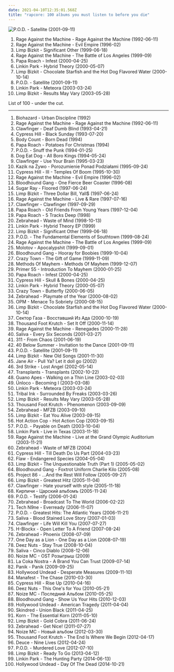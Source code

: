 ```yaml
---
date: 2021-04-10T12:35:01.568Z
title: "rapcore: 100 albums you must listen to before you die"
---
```

![P.O.D. - Satellite (2001-09-11)](http://coverartarchive.org/release/47c5557a-e1f8-45f3-ac2c-9636d1e55b8c/20102457939-500.jpg "P.O.D. - Satellite (2001-09-11)")
<ol class="albums">
<li data-cover="https://img.discogs.com/iTqMk9mKwHL-LEb8Y7xZsdugBxo=/fit-in/591x778/filters:strip_icc():format(jpeg):mode_rgb():quality(90)/discogs-images/R-1113698-1221514241.jpeg.jpg" data-tags="rock" role="button">Rage Against the Machine - Rage Against the Machine (1992-06-11)</li>
<li data-cover="http://coverartarchive.org/release/761086d5-3b0d-4fce-a9df-9a646b4e373b/14847715902-500.jpg" data-tags="rock, alternative" role="button">Rage Against the Machine - Evil Empire (1996-02)</li>
<li data-cover="http://coverartarchive.org/release/be3e00aa-368a-3f09-ac96-cd094e9a7151/3234514330-500.jpg" data-tags="nu metal" role="button">Limp Bizkit - Significant Other (1999-06-18)</li>
<li data-cover="http://coverartarchive.org/release/962df9d5-0ab5-4f90-97d9-99cb0ab52360/2939556829-500.jpg" data-tags="rock" role="button">Rage Against the Machine - The Battle of Los Angeles (1999-09)</li>
<li data-cover="http://coverartarchive.org/release/98a07793-52b7-42d3-8801-2cfdca0663c3/11769582808-500.jpg" data-tags="nu metal" role="button">Papa Roach - Infest (2000-04-25)</li>
<li data-cover="http://coverartarchive.org/release/f0cd4041-f859-4b97-b563-3b5f33f98d9d/14504927551-500.jpg" data-tags="nu metal, rock" role="button">Linkin Park - Hybrid Theory (2000-05-07)</li>
<li data-cover="http://coverartarchive.org/release/db6705c1-7e7c-4497-ae08-12b7d22ab4e2/4710678617-500.jpg" data-tags="nu metal" role="button">Limp Bizkit - Chocolate Starfish and the Hot Dog Flavored Water (2000-10-14)</li>
<li data-cover="http://coverartarchive.org/release/47c5557a-e1f8-45f3-ac2c-9636d1e55b8c/20102457939-500.jpg" data-tags="nu metal" role="button">P.O.D. - Satellite (2001-09-11)</li>
<li data-cover="http://coverartarchive.org/release/f3bfd870-0708-46d0-9953-9f5f573fb600/9085615951-500.jpg" data-tags="nu metal, rock, linkin park" role="button">Linkin Park - Meteora (2003-03-24)</li>
<li data-cover="https://img.discogs.com/kVvo2DTkK2Dzl7sgWMGmEQRnFsc=/fit-in/600x533/filters:strip_icc():format(jpeg):mode_rgb():quality(90)/discogs-images/R-506066-1415177260-6396.jpeg.jpg" data-tags="nu metal, rapcore, rock" role="button">Limp Bizkit - Results May Vary (2003-05-28)</li>
</ol>
List of 100 - under the cut.
<!-- more -->

_________________

<ol class="albums">
<li data-cover="https://img.discogs.com/5oPxLLkt4GQseu-r7YxV1bDiLD4=/fit-in/558x486/filters:strip_icc():format(jpeg):mode_rgb():quality(90)/discogs-images/R-2888434-1355651670-2534.jpeg.jpg" data-tags="hardcore" role="button">
Biohazard - Urban Discipline (1992)
</li>
<li data-cover="https://img.discogs.com/iTqMk9mKwHL-LEb8Y7xZsdugBxo=/fit-in/591x778/filters:strip_icc():format(jpeg):mode_rgb():quality(90)/discogs-images/R-1113698-1221514241.jpeg.jpg" data-tags="rock" role="button">
Rage Against the Machine - Rage Against the Machine (1992-06-11)
</li>
<li data-cover="https://img.discogs.com/DJMNsVbbAmqpb2pyttl8st3xo70=/fit-in/600x595/filters:strip_icc():format(jpeg):mode_rgb():quality(90)/discogs-images/R-369994-1362438913-5417.jpeg.jpg" data-tags="crossover, rap metal" role="button">
Clawfinger - Deaf Dumb Blind (1993-04-21)
</li>
<li data-cover="https://img.discogs.com/2GgQjIjcDb1eAQyuyx6IXw0Sf78=/fit-in/600x600/filters:strip_icc():format(jpeg):mode_rgb():quality(90)/discogs-images/R-16516737-1608227995-7003.jpeg.jpg" data-tags="hip-hop, rap" role="button">
Cypress Hill - Black Sunday (1993-07-20)
</li>
<li data-cover="https://img.discogs.com/ztqkg4pUcJ_V6J_bdE48DL-IdK0=/fit-in/588x453/filters:strip_icc():format(jpeg):mode_rgb():quality(90)/discogs-images/R-418023-1396547872-2533.jpeg.jpg" data-tags="crossover" role="button">
Body Count - Born Dead (1994)
</li>
<li data-cover="http://coverartarchive.org/release/06c8f48c-caa0-4282-b7fe-264c4b673085/2192549116-500.jpg" data-tags="rapcore, nu metal, funk rock" role="button">
Papa Roach - Potatoes For Christmas (1994)
</li>
<li data-cover="http://coverartarchive.org/release/5a606e51-6ff4-3ff4-8ed3-9163e34d0261/13579108697-500.jpg" data-tags="rapcore, nu metal" role="button">
P.O.D. - Snuff the Punk (1994-01-25)
</li>
<li data-cover="http://coverartarchive.org/release/4592d54c-c3d4-4128-81b3-9acc1377d35a/10430050533-500.jpg" data-tags="rapcore" role="button">
Dog Eat Dog - All Boro Kings (1994-05-24)
</li>
<li data-cover="https://img.discogs.com/I5XVwwBubUKRhOn2vi1WUKid2zU=/fit-in/600x585/filters:strip_icc():format(jpeg):mode_rgb():quality(90)/discogs-images/R-374239-1486079021-3066.jpeg.jpg" data-tags="crossover" role="button">
Clawfinger - Use Your Brain (1995-03-23)
</li>
<li data-cover="http://coverartarchive.org/release/ff040c58-bc69-4fc6-a6b1-34da0d16dd0e/7231670487-500.jpg" data-tags="crossover, rapcore, nu metal, rap metal, litza" role="button">
Kazik na Żywo - Porozumienie Ponad Podziałami (1995-09-24)
</li>
<li data-cover="http://coverartarchive.org/release/399bae8e-7413-4cf7-a70c-36e8514fa9b9/9439590397-500.jpg" data-tags="hip hop, rap, latin, psychedelic, 90s, rapcore, free palestine, rap concret, originales, 90s in music" role="button">
Cypress Hill - III - Temples Of Boom (1995-10-30)
</li>
<li data-cover="http://coverartarchive.org/release/761086d5-3b0d-4fce-a9df-9a646b4e373b/14847715902-500.jpg" data-tags="rock, alternative" role="button">
Rage Against the Machine - Evil Empire (1996-02)
</li>
<li data-cover="https://img.discogs.com/8nkM00XOwCfXgXcNbAIWfFLPDIU=/fit-in/599x503/filters:strip_icc():format(jpeg):mode_rgb():quality(90)/discogs-images/R-3798511-1349549053-9234.jpeg.jpg" data-tags="alternative rock, rock, alternative" role="button">
Bloodhound Gang - One Fierce Beer Coaster (1996-08)
</li>
<li data-cover="http://coverartarchive.org/release/7aa940e5-6128-4ed1-9d89-86458a1b5ec6/8008267577-500.jpg" data-tags="punk, alternative metal" role="button">
Sugar Ray - Floored (1997-06-24)
</li>
<li data-cover="https://img.discogs.com/FgdEQBXFd7GTQi4f9CjkNGRTPis=/fit-in/600x935/filters:strip_icc():format(jpeg):mode_rgb():quality(90)/discogs-images/R-6088542-1410770631-6518.jpeg.jpg" data-tags="nu metal, rapcore" role="button">
Limp Bizkit - Three Dollar Bill, Yall$ (1997-06-24)
</li>
<li data-cover="http://coverartarchive.org/release/8be21f84-ba80-4195-8a28-3562b8439476/10151203461-500.jpg" data-tags="rock" role="button">
Rage Against the Machine - Live & Rare (1997-07-16)
</li>
<li data-cover="http://coverartarchive.org/release/dc15e8e7-33ce-4b3c-a802-6dcc71c5f596/5337928255-500.jpg" data-tags="industrial metal, rapcore, industrial" role="button">
Clawfinger - Clawfinger (1997-09-29)
</li>
<li data-cover="http://coverartarchive.org/release/ff1f54ea-6e5d-4b61-b1e8-64371bbe3d44/1735086782-500.jpg" data-tags="rapcore, nu metal" role="button">
Papa Roach - Old Friends From Young Years (1997-12-04)
</li>
<li data-cover="http://coverartarchive.org/release/0fb494e9-cfcc-471b-b136-6fc27737d64b/2192535828-500.jpg" data-tags="rapcore, nu metal" role="button">
Papa Roach - 5 Tracks Deep (1998)
</li>
<li data-cover="http://coverartarchive.org/release/353d95fc-d4a9-45aa-9d7f-2f0a4b911412/1545454230-500.jpg" data-tags="pop punk" role="button">
Zebrahead - Waste of Mind (1998-10-13)
</li>
<li data-cover="http://coverartarchive.org/release/fc40043d-0584-4402-ac6a-91b02a1d20c0/7392541235-500.jpg" data-tags="nu metal" role="button">
Linkin Park - Hybrid Theory EP (1999)
</li>
<li data-cover="http://coverartarchive.org/release/be3e00aa-368a-3f09-ac96-cd094e9a7151/3234514330-500.jpg" data-tags="nu metal" role="button">
Limp Bizkit - Significant Other (1999-06-18)
</li>
<li data-cover="http://coverartarchive.org/release/8227ec30-5bd0-44f3-90a4-05996f8fe902/15634524801-500.jpg" data-tags="nu metal" role="button">
P.O.D. - The Fundamental Elements of Southtown (1999-08-24)
</li>
<li data-cover="http://coverartarchive.org/release/962df9d5-0ab5-4f90-97d9-99cb0ab52360/2939556829-500.jpg" data-tags="rock" role="button">
Rage Against the Machine - The Battle of Los Angeles (1999-09)
</li>
<li data-cover="http://coverartarchive.org/release/6ddbe78e-0632-47b4-b3b6-c4528265f6f0/8560901384-500.jpg" data-tags="rock, rap" role="button">
Molotov - Apocalypshit (1999-09-01)
</li>
<li data-cover="http://coverartarchive.org/release/9cc4a6cf-e830-4971-abe9-1af4f17061e3/9628896082-500.jpg" data-tags="rock, alternative, alternative rock" role="button">
Bloodhound Gang - Hooray for Boobies (1999-10-04)
</li>
<li data-cover="https://img.discogs.com/00JxH-GC78GMdkj_qkb47ZwJ3OE=/fit-in/600x600/filters:strip_icc():format(jpeg):mode_rgb():quality(90)/discogs-images/R-4420449-1364407920-8248.jpeg.jpg" data-tags="rapcore" role="button">
Crazy Town - The Gift of Game (1999-11-09)
</li>
<li data-cover="http://coverartarchive.org/release/98a300a4-a705-4716-8630-27713f443017/14485832908-500.jpg" data-tags="rap-metal" role="button">
Methods Of Mayhem - Methods Of Mayhem (1999-12-07)
</li>
<li data-cover="http://coverartarchive.org/release/ab8dadc1-9c12-4649-992a-64cad3c3b30e/27436513350-500.jpg" data-tags="crossover, rapcore" role="button">
Primer 55 - Introduction To Mayhem (2000-01-25)
</li>
<li data-cover="http://coverartarchive.org/release/98a07793-52b7-42d3-8801-2cfdca0663c3/11769582808-500.jpg" data-tags="nu metal" role="button">
Papa Roach - Infest (2000-04-25)
</li>
<li data-cover="https://img.discogs.com/-FTLXlXt_wEClCPah1OnIfjAmQE=/fit-in/450x450/filters:strip_icc():format(jpeg):mode_rgb():quality(90)/discogs-images/R-519605-1264963269.jpeg.jpg" data-tags="rapcore, hip-hop" role="button">
Cypress Hill - Skull & Bones (2000-04-25)
</li>
<li data-cover="http://coverartarchive.org/release/f0cd4041-f859-4b97-b563-3b5f33f98d9d/14504927551-500.jpg" data-tags="nu metal, rock" role="button">
Linkin Park - Hybrid Theory (2000-05-07)
</li>
<li data-cover="http://coverartarchive.org/release/75680dcb-1e47-4c40-86ed-65357c90e827/24931499925-500.jpg" data-tags="hip hop, rock, rapcore" role="button">
Crazy Town - Butterfly (2000-06-05)
</li>
<li data-cover="http://coverartarchive.org/release/db66e6ec-b295-4f64-bd96-9311186d0df0/5571534834-500.jpg" data-tags="pop punk, punk rock, rapcore" role="button">
Zebrahead - Playmate of the Year (2000-08-02)
</li>
<li data-cover="http://coverartarchive.org/release/1e248a9d-0170-3794-a978-f4c7af69f2cf/15248751850-500.jpg" data-tags="alternative" role="button">
OPM - Menace To Sobriety (2000-08-15)
</li>
<li data-cover="http://coverartarchive.org/release/db6705c1-7e7c-4497-ae08-12b7d22ab4e2/4710678617-500.jpg" data-tags="nu metal" role="button">
Limp Bizkit - Chocolate Starfish and the Hot Dog Flavored Water (2000-10-14)
</li>
<li data-cover="https://img.discogs.com/mGd3htHtlTpj-g7sSXwgubpRtG0=/fit-in/600x613/filters:strip_icc():format(jpeg):mode_rgb():quality(90)/discogs-images/R-5107767-1384783179-8768.jpeg.jpg" data-tags="metal, rapcore" role="button">
Сектор Газа - Восставший Из Ада (2000-10-19)
</li>
<li data-cover="http://coverartarchive.org/release/a2ce7197-a25c-4679-86b7-0e938cf2aebd/27852527490-500.jpg" data-tags="rapcore" role="button">
Thousand Foot Krutch - Set It Off (2000-11-14)
</li>
<li data-cover="http://coverartarchive.org/release/1c293abc-3993-3d1d-bb8d-e8fe18621488/9245164218-500.jpg" data-tags="rock, alternative rock" role="button">
Rage Against the Machine - Renegades (2000-11-28)
</li>
<li data-cover="http://coverartarchive.org/release/f38a8e29-3c4f-438b-809d-afd2ac0b603b/16490273372-500.jpg" data-tags="nu metal, hard rock" role="button">
Saliva - Every Six Seconds (2001-03-27)
</li>
<li data-cover="http://coverartarchive.org/release/42680bd0-54d5-4f68-9b4a-187861ff634f/15999540484-500.jpg" data-tags="reggae, alternative rock, rock" role="button">
311 - From Chaos (2001-06-19)
</li>
<li data-cover="https://via.placeholder.com/450" data-tags="nu metal" role="button">
40 Below Summer - Invitation to the Dance (2001-09-11)
</li>
<li data-cover="http://coverartarchive.org/release/47c5557a-e1f8-45f3-ac2c-9636d1e55b8c/20102457939-500.jpg" data-tags="nu metal" role="button">
P.O.D. - Satellite (2001-09-11)
</li>
<li data-cover="http://coverartarchive.org/release/13103c1f-091a-457a-9933-41503e9c20b1/15248819276-500.jpg" data-tags="remix, nu metal, hip-hop" role="button">
Limp Bizkit - New Old Songs (2001-11-30)
</li>
<li data-cover="http://coverartarchive.org/release/3a64d85a-ae57-41f7-ac17-13228ff0eaea/20928284068-500.jpg" data-tags="rapcore, nu metal" role="button">
Jane Air - Pull Ya? Let it doll go (2002)
</li>
<li data-cover="http://coverartarchive.org/release/d74363e7-3b88-43b2-8c0e-07b1e2387fe7/11181792802-500.jpg" data-tags="3rd strike" role="button">
3rd Strike - Lost Angel (2002-05-14)
</li>
<li data-cover="https://img.discogs.com/1YbCa_LUFfTJlv-EsKzNe_4WaF0=/fit-in/600x596/filters:strip_icc():format(jpeg):mode_rgb():quality(90)/discogs-images/R-1325572-1429907599-1947.jpeg.jpg" data-tags="punk" role="button">
Transplants - Transplants (2002-10-22)
</li>
<li data-cover="http://coverartarchive.org/release/40e7c84f-309b-4d2e-b93c-c9d56f682665/17105713835-500.jpg" data-tags="alternative rock" role="button">
Guano Apes - Walking on a Thin Line (2003-02-03)
</li>
<li data-cover="http://coverartarchive.org/release/c02fb0de-e35e-4c7d-916f-fff2637e87d8/15545331220-500.jpg" data-tags="alternative metal, nu metal" role="button">
Ünloco - Becoming I (2003-03-08)
</li>
<li data-cover="http://coverartarchive.org/release/f3bfd870-0708-46d0-9953-9f5f573fb600/9085615951-500.jpg" data-tags="nu metal, rock, linkin park" role="button">
Linkin Park - Meteora (2003-03-24)
</li>
<li data-cover="https://img.discogs.com/TmQbV913FVbIEhOfGX5fJDdJLhY=/fit-in/300x306/filters:strip_icc():format(jpeg):mode_rgb():quality(90)/discogs-images/R-6560574-1422026632-2911.jpeg.jpg" data-tags="rapcore" role="button">
Tribal Ink - Surrounded By Freaks (2003-03-26)
</li>
<li data-cover="https://img.discogs.com/kVvo2DTkK2Dzl7sgWMGmEQRnFsc=/fit-in/600x533/filters:strip_icc():format(jpeg):mode_rgb():quality(90)/discogs-images/R-506066-1415177260-6396.jpeg.jpg" data-tags="nu metal, rapcore, rock" role="button">
Limp Bizkit - Results May Vary (2003-05-28)
</li>
<li data-cover="http://coverartarchive.org/release/08902a42-9afa-3337-8267-b333a89dd5da/24702019693-500.jpg" data-tags="alternative rock" role="button">
Thousand Foot Krutch - Phenomenon (2003-09-09)
</li>
<li data-cover="http://coverartarchive.org/release/89169ae4-2f74-462b-be32-f0375e936da0/7479087109-500.jpg" data-tags="punk rock, rapcore" role="button">
Zebrahead - MFZB (2003-09-10)
</li>
<li data-cover="https://img.discogs.com/d1f2f6c50c776450fdf23512dbd7301b20ea34dc/images/spacer.gif" data-tags="alternative metal, single" role="button">
Limp Bizkit - Eat You Alive (2003-09-15)
</li>
<li data-cover="http://coverartarchive.org/release/1d744d66-1fdb-4dff-9392-e0e2bbf3f702/17652420521-500.jpg" data-tags="alternative" role="button">
Hot Action Cop - Hot Action Cop (2003-09-15)
</li>
<li data-cover="http://coverartarchive.org/release/a8dd3f57-4760-4127-a7fe-ee21b6ff2d04/14818545514-500.jpg" data-tags="nu metal" role="button">
P.O.D. - Payable on Death (2003-10-04)
</li>
<li data-cover="http://coverartarchive.org/release/0edb5cf7-aaff-4376-8a6b-373a0f08ce39/15089945297-500.jpg" data-tags="nu metal" role="button">
Linkin Park - Live in Texas (2003-11-18)
</li>
<li data-cover="http://coverartarchive.org/release/42607845-fe6a-45cc-af48-95f39c4f9ccb/27933622102-500.jpg" data-tags="live, rock" role="button">
Rage Against the Machine - Live at the Grand Olympic Auditorium (2003-11-21)
</li>
<li data-cover="https://img.discogs.com/Qdu-fTfhHNWPsvMCia2uNmTX-YA=/fit-in/600x593/filters:strip_icc():format(jpeg):mode_rgb():quality(90)/discogs-images/R-15081361-1597612494-9801.jpeg.jpg" data-tags="pop punk, rapcore" role="button">
Zebrahead - Waste of MFZB (2004)
</li>
<li data-cover="http://coverartarchive.org/release/a7968320-e985-48b1-8424-64dccccf1503/5157859126-500.jpg" data-tags="hip hop" role="button">
Cypress Hill - Till Death Do Us Part (2004-03-23)
</li>
<li data-cover="https://img.discogs.com/nEiPjnWWHbgDBoEG-dLKMaCsprY=/fit-in/475x470/filters:strip_icc():format(jpeg):mode_rgb():quality(90)/discogs-images/R-765131-1156726876.jpeg.jpg" data-tags="alternative metal, nu metal, hard rock" role="button">
Flaw - Endangered Species (2004-05-04)
</li>
<li data-cover="https://img.discogs.com/F6aOVv8C-vDYnIl_4GVgzevGdus=/fit-in/600x528/filters:strip_icc():format(jpeg):mode_rgb():quality(90)/discogs-images/R-4588605-1435672439-3852.jpeg.jpg" data-tags="nu metal" role="button">
Limp Bizkit - The Unquestionable Truth (Part 1) (2005-05-02)
</li>
<li data-cover="http://coverartarchive.org/release/955b3795-9ece-4519-9652-ea879620b27f/13009776511-500.jpg" data-tags="comedy" role="button">
Bloodhound Gang - Foxtrot Uniform Charlie Kilo (2005-08)
</li>
<li data-cover="http://coverartarchive.org/release/ea64aaa9-6f8e-4554-bed3-b96901012c07/19388424003-500.jpg" data-tags="rapcore" role="button">
Project 86 - ...And the Rest Will Follow (2005-09-27)
</li>
<li data-cover="http://coverartarchive.org/release/79784f58-98d1-4a7b-b5b1-74a27b880d26/6374695874-500.jpg" data-tags="nu metal, rapcore" role="button">
Limp Bizkit - Greatest Hitz (2005-11-04)
</li>
<li data-cover="http://coverartarchive.org/release/bc2397a9-bec8-3cb7-8f43-e529c0682d61/10201989296-500.jpg" data-tags="industrial metal, rapcore" role="button">
Clawfinger - Hate yourself with style (2005-11-18)
</li>
<li data-cover="http://coverartarchive.org/release/10265a9b-1610-44ca-9283-6868348444dd/11562953643-500.jpg" data-tags="hip-hop, alternative, rapcore" role="button">
Кирпичи - Царский альбомъ (2005-11-24)
</li>
<li data-cover="http://coverartarchive.org/release/86720349-4e06-40a3-8c07-f6cd49f8cd01/2106182279-500.jpg" data-tags="nu metal" role="button">
P.O.D. - Testify (2006-01-24)
</li>
<li data-cover="http://coverartarchive.org/release/d6cd5fc3-53b3-475c-90e1-a967e999ad4a/15586885193-500.jpg" data-tags="pop punk" role="button">
Zebrahead - Broadcast To The World (2006-02-22)
</li>
<li data-cover="http://coverartarchive.org/release/21b03748-3bb5-4b24-8e7d-14e47eee80ca/13921216200-500.jpg" data-tags="rap, rapcore, alternative hip-hop" role="button">
Tech N9ne - Everready (2006-11-07)
</li>
<li data-cover="http://coverartarchive.org/release/ec32c303-0afa-4205-be55-900803c954fe/25188888029-500.jpg" data-tags="alternative rock, hard rock, alternative metal, christian, christian rock, rapcore, nu metal, christian metal, christian nu metal, christian rapcore, pendientes, albums to own" role="button">
P.O.D. - Greatest Hits: The Atlantic Years (2006-11-21)
</li>
<li data-cover="http://coverartarchive.org/release/6a5fb6df-5842-48de-8451-6696a2a280ca/8568379188-500.jpg" data-tags="hard rock, alternative rock, alternative metal" role="button">
Saliva - Blood Stained Love Story (2007-01-03)
</li>
<li data-cover="http://coverartarchive.org/release/b1b2a42d-bf7a-3675-bdd4-87bec88019de/10920904348-500.jpg" data-tags="industrial metal, rapcore" role="button">
Clawfinger - Life Will Kill You (2007-07-27)
</li>
<li data-cover="https://img.discogs.com/7eg3JKB0uiyCJBmK1Iow2nnWjZc=/fit-in/600x597/filters:strip_icc():format(jpeg):mode_rgb():quality(90)/discogs-images/R-4061379-1353946167-4335.jpeg.jpg" data-tags="rock" role="button">
H-Blockx - Open Letter To A Friend (2007-08-24)
</li>
<li data-cover="https://img.discogs.com/_C_mdbsSG1ja8F81cZJ3qMXDQlU=/fit-in/600x597/filters:strip_icc():format(jpeg):mode_rgb():quality(90)/discogs-images/R-3316480-1325961296.jpeg.jpg" data-tags="punk rock" role="button">
Zebrahead - Phoenix (2008-07-09)
</li>
<li data-cover="https://img.discogs.com/mkLY91OJiGwNvrwxERyq50J4Mz8=/fit-in/600x600/filters:strip_icc():format(jpeg):mode_rgb():quality(90)/discogs-images/R-1404325-1580767308-9603.png.jpg" data-tags="alternative rock, rapcore" role="button">
One Day as a Lion - One Day as a Lion (2008-07-19)
</li>
<li data-cover="http://coverartarchive.org/release/87e903e2-2800-47a0-a3a8-4fe8e5bc7331/5543745942-500.jpg" data-tags="hardcore" role="button">
Deez Nuts - Stay True (2008-10-04)
</li>
<li data-cover="https://via.placeholder.com/450" data-tags="hard rock, saliva" role="button">
Saliva - Cinco Diablo (2008-12-06)
</li>
<li data-cover="http://coverartarchive.org/release/ac9ccb92-586b-4b57-97fa-d653a7ea5be3/22983989074-500.jpg" data-tags="hip-hop" role="button">
Noize MC - OST Розыгрыш (2009)
</li>
<li data-cover="http://coverartarchive.org/release/53417254-fc89-4bd4-9b2b-10830617f628/15185164247-500.jpg" data-tags="rap, la coka nostra, rock, underground hip-hop, house of pain" role="button">
La Coka Nostra - A Brand You Can Trust (2009-07-14)
</li>
<li data-cover="https://img.discogs.com/tXkKA1LKqgg1Z3chelWxJaAgwBQ=/fit-in/600x660/filters:strip_icc():format(jpeg):mode_rgb():quality(90)/discogs-images/R-14479846-1575376462-6127.jpeg.jpg" data-tags="german, crossover, rapcore" role="button">
Panik - Panik (2009-09-25)
</li>
<li data-cover="http://coverartarchive.org/release/f8c8649a-bd26-471d-a289-26a471ae94ec/25925529731-500.jpg" data-tags="rapcore" role="button">
Hollywood Undead - Desperate Measures (2009-11-10)
</li>
<li data-cover="https://img.discogs.com/MuSxo6UNSiJKFq_PIRIucpNcLa8=/fit-in/400x400/filters:strip_icc():format(jpeg):mode_rgb():quality(90)/discogs-images/R-3227335-1321338342.jpeg.jpg" data-tags="hip-hop, rapcore, manafest" role="button">
Manafest - The Chase (2010-03-30)
</li>
<li data-cover="http://coverartarchive.org/release/f6f6704a-1bd1-4fa8-9acd-e340e669e48a/23246348312-500.jpg" data-tags="hip hop, hip-hop" role="button">
Cypress Hill - Rise Up (2010-04-16)
</li>
<li data-cover="http://coverartarchive.org/release/1e818f82-0f12-47a4-ac22-56ef02bdc391/16550198753-500.jpg" data-tags="hardcore" role="button">
Deez Nuts - This One's for You (2010-05-21)
</li>
<li data-cover="http://coverartarchive.org/release/4b694997-ffff-4e17-b3fa-2eff8fd5e30e/10588245317-500.jpg" data-tags="nozi mc, russian, alternative hip-hop" role="button">
Noize MC - Последний Альбом (2010-05-25)
</li>
<li data-cover="http://coverartarchive.org/release/92b9a826-e376-4ca7-99f4-6b91fb5fc741/8147662070-500.jpg" data-tags="rock, alternative rock" role="button">
Bloodhound Gang - Show Us Your Hits (2010-12-03)
</li>
<li data-cover="http://coverartarchive.org/release/47b630d5-aa87-4393-8d66-3bf5733c4774/10712441230-500.jpg" data-tags="rapcore" role="button">
Hollywood Undead - American Tragedy (2011-04-04)
</li>
<li data-cover="http://coverartarchive.org/release/2db7c0ca-199e-4253-bd04-c7869203a971/11119433478-500.jpg" data-tags="metal" role="button">
Skindred - Union Black (2011-04-25)
</li>
<li data-cover="http://coverartarchive.org/release/52151fe3-2223-4bfd-8ab2-f8ce150735a3/15810419787-500.jpg" data-tags="nu metal" role="button">
Korn - The Essential Korn (2011-05-10)
</li>
<li data-cover="http://coverartarchive.org/release/6bd6e65f-2584-4a20-a88d-695d32ed429d/7687347287-500.jpg" data-tags="rapcore, nu metal" role="button">
Limp Bizkit - Gold Cobra (2011-06-24)
</li>
<li data-cover="https://img.discogs.com/6oFCUg9syEwa6u6XGCKA-w6s1oU=/fit-in/600x600/filters:strip_icc():format(jpeg):mode_rgb():quality(90)/discogs-images/R-4761449-1374677568-8602.jpeg.jpg" data-tags="punk rock, pop punk, rapcore" role="button">
Zebrahead - Get Nice! (2011-07-27)
</li>
<li data-cover="http://coverartarchive.org/release/8faa0140-377f-453d-9e47-b08244ef48ba/1599503519-500.jpg" data-tags="hip-hop" role="button">
Noize MC - Новый альбом (2012-03-30)
</li>
<li data-cover="http://coverartarchive.org/release/c36f7bfb-a0bb-4a1b-9d5d-65c0d2b5c473/1545918273-500.jpg" data-tags="alternative rock, christian rock, hard rock, alternative metal, nu metal" role="button">
Thousand Foot Krutch - The End Is Where We Begin (2012-04-17)
</li>
<li data-cover="http://coverartarchive.org/release/c42909b1-9750-4a9c-9431-170a2583d794/28722232870-500.jpg" data-tags="rapcore" role="button">
Deuce - Nine Lives (2012-04-24)
</li>
<li data-cover="http://coverartarchive.org/release/545d64b7-ea63-4de4-a36b-1cfae8a04c1c/1438400323-500.jpg" data-tags="nu metal" role="button">
P.O.D. - Murdered Love (2012-07-10)
</li>
<li data-cover="http://coverartarchive.org/release/1f8785cd-3f06-4ceb-8f26-623417f44c45/4182280626-500.jpg" data-tags="rapcore, rap metal, metal, nu metal" role="button">
Limp Bizkit - Ready To Go (2013-04-12)
</li>
<li data-cover="http://coverartarchive.org/release/cf1c9b8d-544d-4741-99b6-d3e06f001417/11796648242-500.jpg" data-tags="rock, alternative rock, alternative metal" role="button">
Linkin Park - The Hunting Party (2014-06-13)
</li>
<li data-cover="http://coverartarchive.org/release/208138f6-af95-4b1f-a6bc-546798f2fbfb/8660593189-500.jpg" data-tags="rapcore" role="button">
Hollywood Undead - Day Of The Dead (2014-10-21)
</li>
</ol>